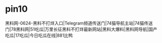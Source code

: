 # pin10
黑料网-0624-黑料不打烊入口|Telegram频道传送门|74猫导航主站|74猫传送门|78黑料网|51吃瓜|万里长征黑料不打烊最新网站|黑料大爆料|黑料网导航|国产吃瓜|17吃瓜|今日吃瓜在线|881比鸭
